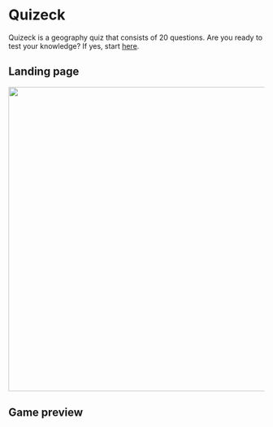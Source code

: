 # Quizeck
Quizeck is a geography quiz that consists of 20 questions. Are you ready to test your knowledge? If yes, start [here]("https://quizeck.vercel.app/").

## Landing page
<img src="https://github.com/MartinLauff/Quizeck/assets/72349751/9c630d18-4781-4142-87b1-55b043b6286f" width="600">

## Game preview

